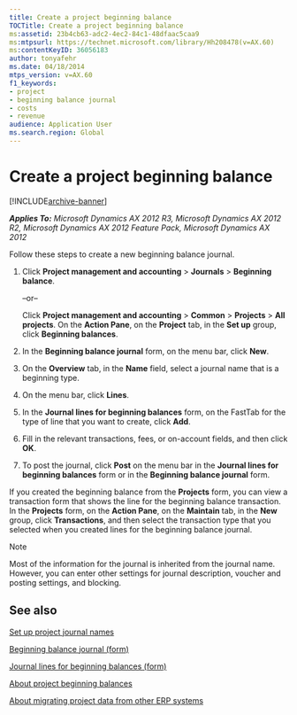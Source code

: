 ```yaml
---
title: Create a project beginning balance
TOCTitle: Create a project beginning balance
ms:assetid: 23b4cb63-adc2-4ec2-84c1-48dfaac5caa9
ms:mtpsurl: https://technet.microsoft.com/library/Hh208478(v=AX.60)
ms:contentKeyID: 36056183
author: tonyafehr
ms.date: 04/18/2014
mtps_version: v=AX.60
f1_keywords:
- project
- beginning balance journal
- costs
- revenue
audience: Application User
ms.search.region: Global
---
```


# Create a project beginning balance 


[!INCLUDE[archive-banner](includes/archive-banner.md)]


_**Applies To:** Microsoft Dynamics AX 2012 R3, Microsoft Dynamics AX 2012 R2, Microsoft Dynamics AX 2012 Feature Pack, Microsoft Dynamics AX 2012_

Follow these steps to create a new beginning balance journal.

1.  Click **Project management and accounting** \> **Journals** \> **Beginning balance**.
    
    –or–
    
    Click **Project management and accounting** \> **Common** \> **Projects** \> **All projects**. On the **Action Pane**, on the **Project** tab, in the **Set up** group, click **Beginning balances**.

2.  In the **Beginning balance journal** form, on the menu bar, click **New**.

3.  On the **Overview** tab, in the **Name** field, select a journal name that is a beginning type.

4.  On the menu bar, click **Lines**.

5.  In the **Journal lines for beginning balances** form, on the FastTab for the type of line that you want to create, click **Add**.

6.  Fill in the relevant transactions, fees, or on-account fields, and then click **OK**.

7.  To post the journal, click **Post** on the menu bar in the **Journal lines for beginning balances** form or in the **Beginning balance journal** form.

If you created the beginning balance from the **Projects** form, you can view a transaction form that shows the line for the beginning balance transaction. In the **Projects** form, on the **Action Pane**, on the **Maintain** tab, in the **New** group, click **Transactions**, and then select the transaction type that you selected when you created lines for the beginning balance journal.


> [!NOTE]
> <P>Most of the information for the journal is inherited from the journal name. However, you can enter other settings for journal description, voucher and posting settings, and blocking.</P>



## See also

[Set up project journal names](set-up-project-journal-options.md)

[Beginning balance journal (form)](https://technet.microsoft.com/library/hh209585\(v=ax.60\))

[Journal lines for beginning balances (form)](https://technet.microsoft.com/library/hh227479\(v=ax.60\))

[About project beginning balances](about-project-beginning-balances.md)

[About migrating project data from other ERP systems](about-migrating-project-data-from-other-erp-systems.md)

  


